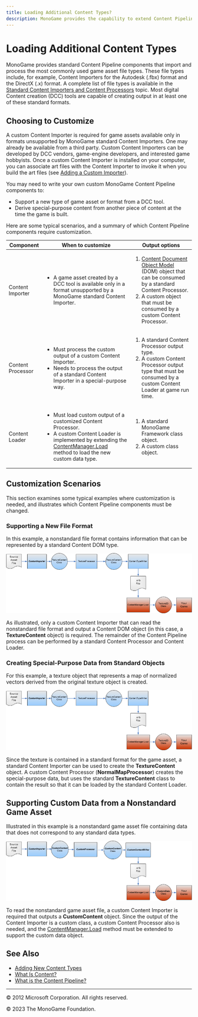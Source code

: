 ```yaml
---
title: Loading Additional Content Types?
description: MonoGame provides the capability to extend Content Pipeline components that import and process almost any game asset file type.
---
```


# Loading Additional Content Types

MonoGame provides standard Content Pipeline components that import and process the most commonly used game asset file types. These file types include, for example, Content Importers for the Autodesk (.fbx) format and the DirectX (.x) format. A complete list of file types is available in the [Standard Content Importers and Content Processors](CP_StdImpsProcs.md) topic. Most digital Content creation (DCC) tools are capable of creating output in at least one of these standard formats.

## Choosing to Customize

A custom Content Importer is required for game assets available only in formats unsupported by MonoGame standard Content Importers. One may already be available from a third party. Custom Content Importers can be developed by DCC vendors, game-engine developers, and interested game hobbyists. Once a custom Content Importer is installed on your computer, you can associate art files with the Content Importer to invoke it when you build the art files (see [Adding a Custom Importer](CP_AddCustomProcImp.md)).

You may need to write your own custom MonoGame Content Pipeline components to:

- Support a new type of game asset or format from a DCC tool.
- Derive special-purpose content from another piece of content at the time the game is built.

Here are some typical scenarios, and a summary of which Content Pipeline components require customization.

|Component|When to customize|Output options|
|-|-|-|
|Content Importer|<ul><li>A game asset created by a DCC tool is available only in a format unsupported by a MonoGame standard Content Importer.</li></ul>|<ol><li>[Content Document Object Model](CP_DOM.md) (DOM) object that can be consumed by a standard Content Processor.</li><li>A custom object that must be consumed by a custom Content Processor.</li></ol>|
|Content Processor|<ul><li>Must process the custom output of a custom Content Importer.</li><li>Needs to process the output of a standard Content Importer in a special-purpose way.</li></ul>|<ol><li>A standard Content Processor output type.</li><li>A custom Content Processor output type that must be consumed by a custom Content Loader at game run time.</li></ol>|
|Content Loader|<ul><li>Must load custom output of a customized Content Processor.</li><li>A custom Content Loader is implemented by extending the [ContentManager.Load](xref:Microsoft.Xna.Framework.Content.ContentManager) method to load the new custom data type.</li>|<ol><li>A standard MonoGame Framework class object.</li><li>A custom class object.</li></ol>|

## Customization Scenarios

This section examines some typical examples where customization is needed, and illustrates which Content Pipeline components must be changed.

### Supporting a New File Format

In this example, a nonstandard file format contains information that can be represented by a standard Content DOM type.

![Custom Importer DOM](../images/CP_CustomImporter.png)

As illustrated, only a custom Content Importer that can read the nonstandard file format and output a Content DOM object (in this case, a **TextureContent** object) is required. The remainder of the Content Pipeline process can be performed by a standard Content Processor and Content Loader.

### Creating Special-Purpose Data from Standard Objects

For this example, a texture object that represents a map of normalized vectors derived from the original texture object is created.

![Sprite Importer DOM](../images/CP_CustomImporter.png)

Since the texture is contained in a standard format for the game asset, a standard Content Importer can be used to create the **TextureContent** object. A custom Content Processor (**NormalMapProcessor**) creates the special-purpose data, but uses the standard **TextureContent** class to contain the result so that it can be loaded by the standard Content Loader.

## Supporting Custom Data from a Nonstandard Game Asset

Illustrated in this example is a nonstandard game asset file containing data that does not correspond to any standard data types.

![Custom Importer DOM](../images/CP_CustomData.png)

To read the nonstandard game asset file, a custom Content Importer is required that outputs a **CustomContent** object. Since the output of the Content Importer is a custom class, a custom Content Processor also is needed, and the [ContentManager.Load](xref:Microsoft.Xna.Framework.Content.ContentManager) method must be extended to support the custom data object.

## See Also

- [Adding New Content Types](CP_Content_Advanced.md)  
- [What Is Content?](CP_Overview.md)  
- [What is the Content Pipeline?](CP_Architecture.md)  

---

© 2012 Microsoft Corporation. All rights reserved.

© 2023 The MonoGame Foundation.
